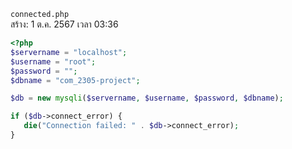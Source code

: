 `connected.php`<br>
สร้าง: 1 ต.ค. 2567 เวลา 03:36<br>
```php
<?php
$servername = "localhost";
$username = "root";
$password = "";
$dbname = "com_2305-project";

$db = new mysqli($servername, $username, $password, $dbname);

if ($db->connect_error) {
   die("Connection failed: " . $db->connect_error);
}

```
